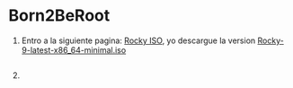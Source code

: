 # Born2BeRoot

1. Entro a la siguiente pagina: [Rocky ISO](http://dl.rockylinux.org/pub/rocky/9/isos/x86_64/), yo descargue la version [Rocky-9-latest-x86_64-minimal.iso](http://dl.rockylinux.org/pub/rocky/9/isos/x86_64/Rocky-9-latest-x86_64-minimal.iso)
```wget http://dl.rockylinux.org/pub/rocky/9/isos/x86_64/Rocky-9-latest-x86_64-minimal.iso
```

2. 
